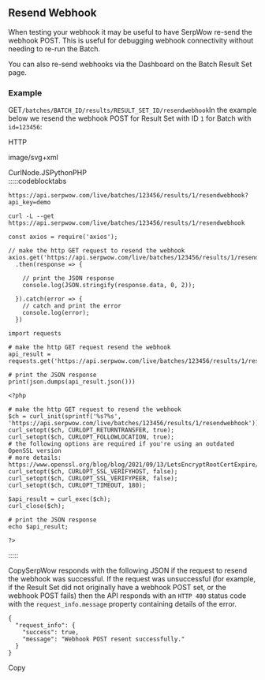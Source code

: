 Resend Webhook
--------------

When testing your webhook it may be useful to have SerpWow re-send the webhook POST. This is useful for debugging webhook connectivity without needing to re-run the Batch.

You can also re-send webhooks via the Dashboard on the Batch Result Set page.

### Example

GET`/batches/BATCH_ID/results/RESULT_SET_ID/resendwebhook`In the example below we resend the webhook POST for Result Set with ID `1` for Batch with `id=123456`:



HTTP



image/svg+xml
































CurlNode.JSPythonPHP  
:::::codeblocktabs


```
https://api.serpwow.com/live/batches/123456/results/1/resendwebhook?api_key=demo
```

```
curl -L --get https://api.serpwow.com/live/batches/123456/results/1/resendwebhook
```

```
const axios = require('axios');

// make the http GET request to resend the webhook
axios.get('https://api.serpwow.com/live/batches/123456/results/1/resendwebhook')
  .then(response => {

    // print the JSON response
    console.log(JSON.stringify(response.data, 0, 2));

  }).catch(error => {
    // catch and print the error
    console.log(error);
  })
```

```
import requests

# make the http GET request resend the webhook
api_result = requests.get('https://api.serpwow.com/live/batches/123456/results/1/resendwebhook')

# print the JSON response
print(json.dumps(api_result.json()))
```

```
<?php

# make the http GET request to resend the webhook
$ch = curl_init(sprintf('%s?%s', 'https://api.serpwow.com/live/batches/123456/results/1/resendwebhook'));
curl_setopt($ch, CURLOPT_RETURNTRANSFER, true);
curl_setopt($ch, CURLOPT_FOLLOWLOCATION, true);
# the following options are required if you're using an outdated OpenSSL version
# more details: https://www.openssl.org/blog/blog/2021/09/13/LetsEncryptRootCertExpire/
curl_setopt($ch, CURLOPT_SSL_VERIFYHOST, false);
curl_setopt($ch, CURLOPT_SSL_VERIFYPEER, false);
curl_setopt($ch, CURLOPT_TIMEOUT, 180);

$api_result = curl_exec($ch);
curl_close($ch);

# print the JSON response
echo $api_result;

?>
```
  
:::::

CopySerpWow responds with the following JSON if the request to resend the webhook was successful. If the request was unsuccessful (for example, if the Result Set did not originally have a webhook POST set, or the webhook POST fails) then the API responds with an `HTTP 400` status code with the `request_info.message` property containing details of the error.


```
{
  "request_info": {
    "success": true,
    "message": "Webhook POST resent successfully."
  }
}
```
Copy